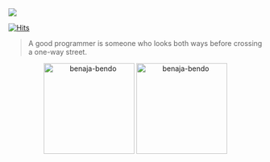 <img src="https://monifus.fr/uploads/hello_white.png">

[![Hits](https://hits.seeyoufarm.com/api/count/incr/badge.svg?url=https%3A%2F%2Fgithub.com%2FLeZellus%2Fhit-counter&count_bg=%2331E2C2&title_bg=%23555555&icon=cliqz.svg&icon_color=%23E7E7E7&title=Visiteurs&edge_flat=true)](https://hits.seeyoufarm.com)

> A good programmer is someone who looks both ways before crossing a one-way street.

<p style="text-align: center">
  <img height="180em" src="https://github-readme-stats.vercel.app/api?username=benaja-bendo&show_icons=true&theme=algolia&count_private=true" alt="benaja-bendo" />
  <img height="180em" src="https://github-readme-stats.vercel.app/api/top-langs/?username=benaja-bendo&theme=algolia&layout=compact" alt="benaja-bendo" />
</p>
